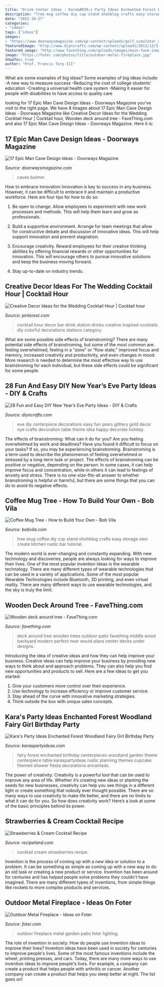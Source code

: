 ```yaml
---
title: "Drink Center Ideas : Kara&#039;s Party Ideas Enchanted Forest Woodland Fairy Girl Birthday Party"
description: "Tree mug coffee diy cup stand ohohblog crafts easy storage own create kitchen rustic bar tutorial"
date: "2022-10-27"
categories:
- "ideas"
tags: ["ideas"]
images:
- "https://www.doorwaysmagazine.com/wp-content/uploads/golf_simulator_man_cave.jpg"
featuredImage: "http://www.diyncrafts.com/wp-content/uploads/2013/12/3-centerpiece.jpg"
featured_image: "http://www.favething.com/uploads/images/main-fave-images/main-6e99834196a3581eee3246fd734c3b382aa95b7c.jpg"
image: "https://foter.com/photos/title/outdoor-metal-fireplace.jpg"
ShowToc: true
author: "Prof. Francis Torp III"
---
```



What are some examples of big ideas?
Some examples of big ideas include: 
-A new way to measure success 
-Reducing the cost of college students' education 
-Creating a universal health care system
-Making it easier for people with disabilities to have access to quality care

	

		
looking for 17 Epic Man Cave Design Ideas - Doorways Magazine you've visit to the right page. We have 8 Images about 17 Epic Man Cave Design Ideas - Doorways Magazine like Creative Decor Ideas for the Wedding Cocktail Hour | Cocktail hour, Wooden deck around tree - FaveThing.com and also 17 Epic Man Cave Design Ideas - Doorways Magazine. Here it is:
		
    
## 17 Epic Man Cave Design Ideas - Doorways Magazine

<img loading=lazy src="https://www.doorwaysmagazine.com/wp-content/uploads/golf_simulator_man_cave.jpg" onerror="this.onerror=null;this.src='https://tse4.mm.bing.net/th?id=OIP._nbl0YDVYsqM4jzhqpnv4gHaEw&amp;pid=15.1';" alt="17 Epic Man Cave Design Ideas - Doorways Magazine">

_Source: doorwaysmagazine.com_

>caves bulmer. 

	

How to embrace innovation
Innovation is key to success in any business. However, it can be difficult to embrace it and maintain a productive workforce. Here are four tips for how to do so:
1) Be open to change. Allow employees to experiment with new work processes and methods. This will help them learn and grow as professionals.

2) Build a supportive environment. Arrange for team meetings that allow for constructive debate and discussion of innovative ideas. This will help support innovation and prevent stagnation.

3) Encourage creativity. Reward employees for their creative thinking abilities by offering financial rewards or other opportunities for innovation. This will encourage others to pursue innovative solutions and keep the business moving forward.

4) Stay up-to-date on industry trends.

    
## Creative Decor Ideas For The Wedding Cocktail Hour | Cocktail Hour

<img loading=lazy src="https://i.pinimg.com/736x/b1/27/7e/b1277eddb6e27eea82d698865fe28b3e--wedding-fayre-diy-wedding.jpg" onerror="this.onerror=null;this.src='https://tse2.mm.bing.net/th?id=OIP.m7qdz2tPlbqsub7wbzRhMwHaKH&amp;pid=15.1';" alt="Creative Decor Ideas for the Wedding Cocktail Hour | Cocktail hour">

_Source: pinterest.com_

>cocktail hour decor bar drink station drinks creative inspired cocktails diy colorful decorations stations category. 

	

What are some possible side effects of brainstroming?
There are many potential side effects of brainstroming, but some of the most common are: feeling overwhelmed, feeling in a “zone” or “flow state,” improved focus and memory, increased creativity and productivity, and even changes in mood. More research is needed to determine the most effective way to use brainstroming for each individual, but these side effects could be significant for some people.

    
## 28 Fun And Easy DIY New Year’s Eve Party Ideas - DIY &amp; Crafts

<img loading=lazy src="http://www.diyncrafts.com/wp-content/uploads/2013/12/3-centerpiece.jpg" onerror="this.onerror=null;this.src='https://tse3.mm.bing.net/th?id=OIP.tYecb_TPzFjPO2xAXN0TcQHaLI&amp;pid=15.1';" alt="28 Fun and Easy DIY New Year’s Eve Party Ideas - DIY &amp; Crafts">

_Source: diyncrafts.com_

>eve diy centerpiece decorations easy fun years glittery gold decor nye crafts decoration table theme idea happy decorate holiday. 

	

The effects of brainstroming: What can it do for you?
Are you feeling overwhelmed by work and deadlines? Have you found it difficult to focus on your tasks? If so, you may be experiencing brainstroming. Brainstroming is a term used to describe the phenomenon of feeling overwhelmed or stressed by a long-term task or project. The effects of brainstroming can be positive or negative, depending on the person. In some cases, it can help improve focus and concentration, while in others it can lead to feelings of anxiety and stress. There is no one-size-fits-all answer to whether brainstroming is helpful or harmful, but there are some things that you can do to avoid its negative effects.

    
## Coffee Mug Tree - How To Build Your Own - Bob Vila

<img loading=lazy src="https://s3-production.bobvila.com/articles/wp-content/uploads/2016/02/DIYMugRack_Tall.jpg" onerror="this.onerror=null;this.src='https://tse3.mm.bing.net/th?id=OIP.4owCnKlzk9sp2g0ui9wjfQHaJ3&amp;pid=15.1';" alt="Coffee Mug Tree - How to Build Your Own - Bob Vila">

_Source: bobvila.com_

>tree mug coffee diy cup stand ohohblog crafts easy storage own create kitchen rustic bar tutorial. 

	

The modern world is ever-changing and constantly expanding. With new technology and discoveries, people are always looking for ways to improve their lives. One of the most popular invention ideas is the wearable technology. There are many different types of wearable technologies that can be used in a variety of applications. Some of the most popular Wearable Technologies include Bluetooth, 3D printing, and even virtual reality. There are many different ways to use wearable technologies, and the sky is truly the limit.

    
## Wooden Deck Around Tree - FaveThing.com

<img loading=lazy src="http://www.favething.com/uploads/images/main-fave-images/main-6e99834196a3581eee3246fd734c3b382aa95b7c.jpg" onerror="this.onerror=null;this.src='https://tse4.mm.bing.net/th?id=OIP.Tz0uWF6ioEpJEEvLQpjWrAHaFC&amp;pid=15.1';" alt="Wooden deck around tree - FaveThing.com">

_Source: favething.com_

>deck around tree wooden trees outdoor patio favething middle wood backyard modern perfect near would plans center decks under designs. 

	

Introducing the idea of creative ideas and how they can help improve your business.
Creative ideas can help improve your business by providing new ways to think about and approach problems. They can also help you find new opportunities and products to sell. Here are a few ideas to get you started: 
1. Give your customers more control over their experience.
2. Use technology to increase efficiency or improve customer service.
3. Stay ahead of the curve with innovative marketing strategies.
4. Think outside the box with unique sales concepts.

    
## Kara&#039;s Party Ideas Enchanted Forest Woodland Fairy Girl Birthday Party

<img loading=lazy src="https://www.karaspartyideas.com/wp-content/uploads/2013/02/65507_482890861770340_98994575_n_600x900.jpg" onerror="this.onerror=null;this.src='https://tse1.mm.bing.net/th?id=OIP.3NqZ9D9te68rPIfE9ylhfgHaLH&amp;pid=15.1';" alt="Kara&#039;s Party Ideas Enchanted Forest Woodland Fairy Girl Birthday Party">

_Source: karaspartyideas.com_

>fairy forest enchanted birthday centerpieces woodland garden theme centerpiece table karaspartyideas rustic planning themes cupcake themed shower fiesta decorations encantado. 

	

The power of creativity:
Creativity is a powerful tool that can be used to improve any area of life. Whether it’s creating new ideas or planting the seeds for new businesses, creativity can help you see things in a different light or create something that nobody ever thought possible. There are so many ways to use creativity to make life better, and there are no limits to what it can do for you. So how does creativity work? Here’s a look at some of the basic principles behind its power.

    
## Strawberries &amp; Cream Cocktail Recipe

<img loading=lazy src="https://c.recipeland.com/images/r/12582/9878ebedb15e8283a7ce_550.jpg" onerror="this.onerror=null;this.src='https://tse3.mm.bing.net/th?id=OIP.hujy7aCNSKFl4pjlDAl3aQHaLH&amp;pid=15.1';" alt="Strawberries &amp; Cream Cocktail Recipe">

_Source: recipeland.com_

>cocktail cream strawberries recipe. 

	

Invention is the process of coming up with a new idea or solution to a problem. It can be something as simple as coming up with a new way to do an old task or creating a new product or service. Invention has been around for centuries and has helped people solve problems they couldn't have imagined. There are many different types of inventions, from simple things like rockets to more complex products and services.

    
## Outdoor Metal Fireplace - Ideas On Foter

<img loading=lazy src="https://foter.com/photos/title/outdoor-metal-fireplace.jpg" onerror="this.onerror=null;this.src='https://tse4.mm.bing.net/th?id=OIP.toT_bhDyg01gSZ25MlOI0wHaJ4&amp;pid=15.1';" alt="Outdoor Metal Fireplace - Ideas on Foter">

_Source: foter.com_

>outdoor fireplace metal garden patio foter lighting. 

	

The role of invention in society: How do people use invention ideas to improve their lives?
Invention ideas have been used in society for centuries to improve people's lives. Some of the most famous inventions include the wheel, printing presses, and cars. Today, there are many more ways to use invention ideas to improve people's lives. For example, a company can create a product that helps people with arthritis or cancer. Another company can create a product that helps you sleep better at night. The list goes on!

